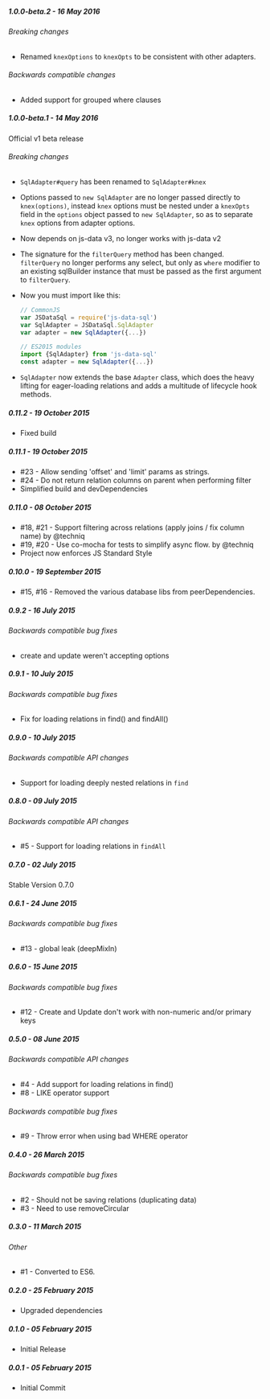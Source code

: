##### 1.0.0-beta.2 - 16 May 2016

###### Breaking changes
- Renamed `knexOptions` to `knexOpts` to be consistent with other adapters.

###### Backwards compatible changes
- Added support for grouped where clauses

##### 1.0.0-beta.1 - 14 May 2016

Official v1 beta release

###### Breaking changes

- `SqlAdapter#query` has been renamed to `SqlAdapter#knex`
- Options passed to `new SqlAdapter` are no longer passed directly to `knex(options)`, instead `knex` options must be nested under a `knexOpts` field in the `options` object passed to `new SqlAdapter`, so as to separate `knex` options from adapter options.
- Now depends on js-data v3, no longer works with js-data v2
- The signature for the `filterQuery` method has been changed. `filterQuery` no longer performs any select, but only as `where` modifier to an existing sqlBuilder instance that must be passed as the first argument to `filterQuery`.
- Now you must import like this:

    ```js
    // CommonJS
    var JSDataSql = require('js-data-sql')
    var SqlAdapter = JSDataSql.SqlAdapter
    var adapter = new SqlAdapter({...})
    ```

    ```js
    // ES2015 modules
    import {SqlAdapter} from 'js-data-sql'
    const adapter = new SqlAdapter({...})
    ```

- `SqlAdapter` now extends the base `Adapter` class, which does the heavy lifting for
eager-loading relations and adds a multitude of lifecycle hook methods.

##### 0.11.2 - 19 October 2015

- Fixed build

##### 0.11.1 - 19 October 2015

- #23 - Allow sending 'offset' and 'limit' params as strings.
- #24 - Do not return relation columns on parent when performing filter
- Simplified build and devDependencies

##### 0.11.0 - 08 October 2015

- #18, #21 - Support filtering across relations (apply joins / fix column name) by @techniq
- #19, #20 - Use co-mocha for tests to simplify async flow. by @techniq
- Project now enforces JS Standard Style

##### 0.10.0 - 19 September 2015

- #15, #16 - Removed the various database libs from peerDependencies.

##### 0.9.2 - 16 July 2015

###### Backwards compatible bug fixes
- create and update weren't accepting options

##### 0.9.1 - 10 July 2015

###### Backwards compatible bug fixes
- Fix for loading relations in find() and findAll()

##### 0.9.0 - 10 July 2015

###### Backwards compatible API changes
- Support for loading deeply nested relations in `find`

##### 0.8.0 - 09 July 2015

###### Backwards compatible API changes
- #5 - Support for loading relations in `findAll`

##### 0.7.0 - 02 July 2015

Stable Version 0.7.0

##### 0.6.1 - 24 June 2015

###### Backwards compatible bug fixes
- #13 - global leak (deepMixIn)

##### 0.6.0 - 15 June 2015

###### Backwards compatible bug fixes
- #12 - Create and Update don't work with non-numeric and/or primary keys

##### 0.5.0 - 08 June 2015

###### Backwards compatible API changes
- #4 - Add support for loading relations in find()
- #8 - LIKE operator support

###### Backwards compatible bug fixes
- #9 - Throw error when using bad WHERE operator

##### 0.4.0 - 26 March 2015

###### Backwards compatible bug fixes
- #2 - Should not be saving relations (duplicating data)
- #3 - Need to use removeCircular

##### 0.3.0 - 11 March 2015

###### Other
- #1 - Converted to ES6.

##### 0.2.0 - 25 February 2015

- Upgraded dependencies

##### 0.1.0 - 05 February 2015

- Initial Release

##### 0.0.1 - 05 February 2015

- Initial Commit
